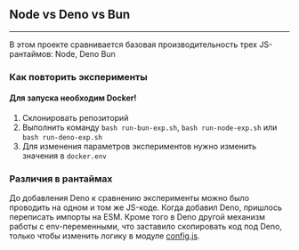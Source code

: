 ## Node vs Deno vs Bun

---

В этом проекте сравнивается базовая производительность трех JS-рантаймов: Node, Deno Bun

### Как повторить эксперименты
#### Для запуска необходим Docker!
1. Склонировать репозиторий
2. Выполнить команду `bash run-bun-exp.sh`, `bash run-node-exp.sh` или `bash run-deno-exp.sh`
3. Для изменения параметров экспериментов нужно изменить значения в `docker.env`

### Различия в рантаймах
До добавления Deno к сравнению эксперименты можно было проводить на одном и том же JS-коде. Когда добавил Deno, пришлось переписать импорты на ESM. Кроме того в Deno другой механизм работы с env-переменными, что заставило скопировать код под Deno, только чтобы изменить логику в модуле [config.js](deno%2Fsrc%2Fconfig.js).